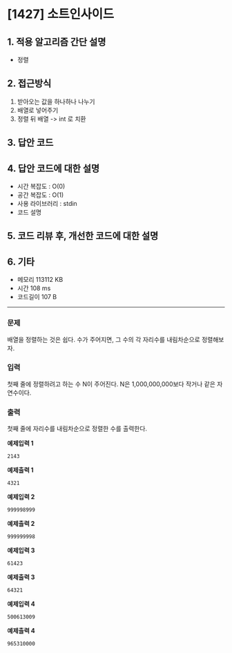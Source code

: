 # [1427] 소트인사이드

## 1. 적용 알고리즘 간단 설명
- 정렬

## 2. 접근방식
1. 받아오는 값을 하나하나 나누기
2. 배열로 넣어주기
3. 정렬 뒤 배열 -> int 로 치환

## 3. 답안 코드

## 4. 답안 코드에 대한 설명
- 시간 복잡도 : O(0)
- 공간 복잡도 : O(1)
- 사용 라이브러리 : stdin
- 코드 설명 

## 5. 코드 리뷰 후, 개선한 코드에 대한 설명


## 6. 기타
- 메모리 113112 KB
- 시간 108 ms
- 코드길이 107 B


----
### 문제

배열을 정렬하는 것은 쉽다. 수가 주어지면, 그 수의 각 자리수를 내림차순으로 정렬해보자.


### 입력
첫째 줄에 정렬하려고 하는 수 N이 주어진다. N은 1,000,000,000보다 작거나 같은 자연수이다.

### 출력
첫째 줄에 자리수를 내림차순으로 정렬한 수를 출력한다.

**예제입력 1**
```
2143
```

**예제출력 1**
```
4321
```

**예제입력 2**
```
999998999
```

**예제출력 2**
```
999999998
```

**예제입력 3**
```
61423
```

**예제출력 3**
```
64321
```

**예제입력 4**
```
500613009
```

**예제출력 4**
```
965310000
```

